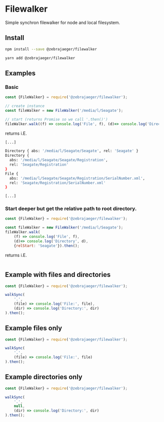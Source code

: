 # Filewalker

Simple synchron filewalker for node and local filesystem.

## Install

```bash
npm install --save @zebrajaeger/filewalker
```
```bash
yarn add @zebrajaeger/filewalker
```

## Examples

### Basic

```javascript
const {FileWalker} = require('@zebrajaeger/filewalker');

// create instance
const fileWalker = new FileWalker('/media/l/Seagate');

// start (returns Promise so we call '.then()')
fileWalker.walk((f) => console.log('File', f), (d)=> console.log('Directory', d)).then();
```

returns i.E.
```bash
[...]

Directory { abs: '/media/l/Seagate/Seagate', rel: 'Seagate' }
Directory {
  abs: '/media/l/Seagate/Seagate/Registration',
  rel: 'Seagate/Registration'
}
File {
  abs: '/media/l/Seagate/Seagate/Registration/SerialNumber.xml',
  rel: 'Seagate/Registration/SerialNumber.xml'
}

[...]
```

### Start deeper but get the relative path to root directory.
```javascript
const {FileWalker} = require('@zebrajaeger/filewalker');

const fileWalker = new FileWalker('/media/l/Seagate');
fileWalker.walk(
    (f) => console.log('File', f),
    (d)=> console.log('Directory', d),
    {relStart: 'Seagate'}).then();
```

returns i.E.
```bash

```

## Example with files and directories

```javascript
const {FileWalker} = require('@zebrajaeger/filewalker');

walkSync(
    '.', 
    (file) => console.log('File:', file),
    (dir) => console.log('Directory:', dir)
).then();
```

## Example files only

```javascript
const {FileWalker} = require('@zebrajaeger/filewalker');

walkSync(
    '.', 
    (file) => console.log('File:', file)
).then();
```

## Example directories only

```javascript
const {FileWalker} = require('@zebrajaeger/filewalker');

walkSync(
    '.',
    null, 
    (dir) => console.log('Directory:', dir)
).then();
```